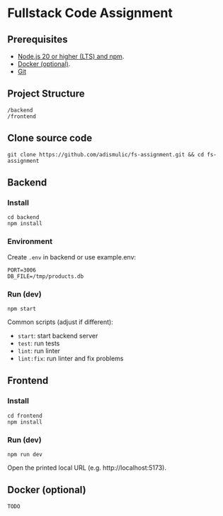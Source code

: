 # Fullstack Code Assignment

## Prerequisites
- [Node.js 20 or higher (LTS) and npm](https://nodejs.org/en/download).
- [Docker (optional)](https://docs.docker.com/engine/install/).
- [Git](https://git-scm.com/book/en/v2/Getting-Started-Installing-Git)

## Project Structure
```
/backend
/frontend
```

## Clone source code
```
git clone https://github.com/adismulic/fs-assignment.git && cd fs-assignment
```

## Backend

### Install
```
cd backend
npm install
```

### Environment
Create `.env` in backend or use example.env:
```
PORT=3006
DB_FILE=/tmp/products.db
```

### Run (dev)
```
npm start
```
Common scripts (adjust if different):
- `start`: start backend server
- `test`: run tests
- `lint`: run linter
- `lint:fix`: run linter and fix problems

##  Frontend

### Install
```
cd frontend
npm install
```

### Run (dev)
```
npm run dev
```
Open the printed local URL (e.g. http://localhost:5173).

## Docker (optional)
```
TODO
```
